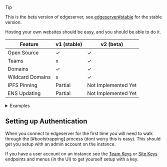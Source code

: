 > [!tip]
> This is the beta version of edgeserver, see [edgeserver#stable](https://github.com/v3xlabs/edgeserver/tree/stable) for the stable version.

Hosting your own websites should be easy, and you should be able to do it.

| Feature          | v1 (stable) | v2 (beta)           |
| ---------------- | ----------- | ------------------- |
| Open Source      | ✓           | ✓                   |
| Teams            | x           | ✓                   |
| Domains          | ✓           | ✓                   |
| Wildcard Domains | x           | ✓                   |
| IPFS Pinning     | Partial     | Not Implemented Yet |
| ENS Updating     | Partial     | Not Implemented Yet |

<details>
    <summary>Examples</summary>
    You lost the game.
</details>

## Setting up Authentication

When you connect to edgeserver for the first time you will need to walk through the [#bootstrapping] process (dont worry this is easy).
This should get you setup with an admin account on the instance.

If you have a user account on an instance see the [Team Keys](#tag/team/GET/team/{team_id}/keys) or [Site Keys](#tag/site/GET/site/{site_id}/keys) endpoints and menus (in the UI) to get yourself setup with a key.
